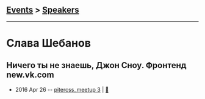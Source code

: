 ## [Events](../README.md) > [Speakers](../speakers.md)
---

# Слава Шебанов

## Ничего ты не знаешь, Джон Сноу. Фронтенд new.vk.com
- 2016 Apr 26 -- [pitercss_meetup 3](https://www.youtube.com/watch?v=qseu-ZaGoes)  | [:notebook:](http://pitercss.ru/3/pres/vk-frontend/)  
